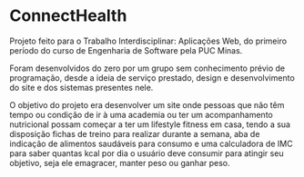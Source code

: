 # ConnectHealth
Projeto feito para o Trabalho Interdisciplinar: Aplicações Web, do primeiro período do curso de Engenharia de Software pela PUC Minas.

Foram desenvolvidos do zero por um grupo sem conhecimento prévio de programação, desde a ideia de serviço prestado, design e desenvolvimento do site e dos sistemas presentes nele.

O objetivo do projeto era desenvolver um site onde pessoas que não têm tempo ou condição de ir à uma academia ou ter um acompanhamento nutricional possam começar a ter um lifestyle fitness em casa, tendo a sua disposição fichas de treino para realizar durante a semana, aba de indicação de alimentos saudáveis para consumo e uma calculadora de IMC para saber quantas kcal por dia o usuário deve consumir para atingir seu objetivo, seja ele emagracer, manter peso ou ganhar peso.
